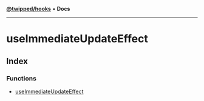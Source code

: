 [**@twipped/hooks**](../README.md) • **Docs**

***

# useImmediateUpdateEffect

## Index

### Functions

- [useImmediateUpdateEffect](functions/useImmediateUpdateEffect.md)
